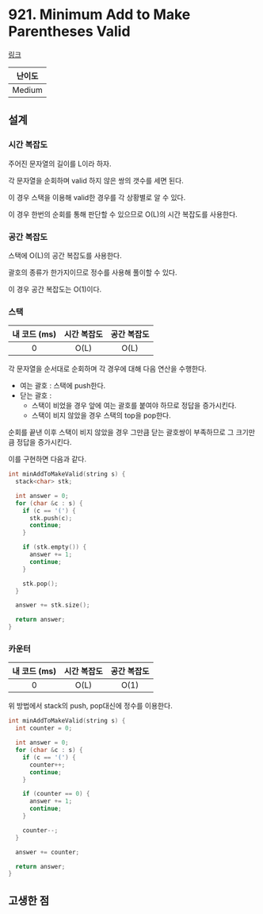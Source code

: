 # 921. Minimum Add to Make Parentheses Valid

[링크](https://leetcode.com/problems/minimum-add-to-make-parentheses-valid/)

| 난이도 |
| :----: |
| Medium |

## 설계

### 시간 복잡도

주어진 문자열의 길이를 L이라 하자.

각 문자열을 순회하며 valid 하지 않은 쌍의 갯수를 세면 된다.

이 경우 스택을 이용해 valid한 경우를 각 상황별로 알 수 있다.

이 경우 한번의 순회를 통해 판단할 수 있으므로 O(L)의 시간 복잡도를 사용한다.

### 공간 복잡도

스택에 O(L)의 공간 복잡도를 사용한다.

괄호의 종류가 한가지이므로 정수를 사용해 풀이할 수 있다.

이 경우 공간 복잡도는 O(1)이다.

### 스택

| 내 코드 (ms) | 시간 복잡도 | 공간 복잡도 |
| :----------: | :---------: | :---------: |
|      0       |    O(L)     |    O(L)     |

각 문자열을 순서대로 순회하며 각 경우에 대해 다음 연산을 수행한다.

- 여는 괄호 : 스택에 push한다.
- 닫는 괄호 :
  - 스택이 비었을 경우 앞에 여는 괄호를 붙여야 하므로 정답을 증가시킨다.
  - 스택이 비지 않았을 경우 스택의 top을 pop한다.

순회를 끝낸 이후 스택이 비지 않았을 경우 그만큼 닫는 괄호쌍이 부족하므로 그 크기만큼 정답을 증가시킨다.

이를 구현하면 다음과 같다.

```cpp
int minAddToMakeValid(string s) {
  stack<char> stk;

  int answer = 0;
  for (char &c : s) {
    if (c == '(') {
      stk.push(c);
      continue;
    }

    if (stk.empty()) {
      answer += 1;
      continue;
    }

    stk.pop();
  }

  answer += stk.size();

  return answer;
}
```

### 카운터

| 내 코드 (ms) | 시간 복잡도 | 공간 복잡도 |
| :----------: | :---------: | :---------: |
|      0       |    O(L)     |    O(1)     |

위 방법에서 stack의 push, pop대신에 정수를 이용한다.

```cpp
int minAddToMakeValid(string s) {
  int counter = 0;

  int answer = 0;
  for (char &c : s) {
    if (c == '(') {
      counter++;
      continue;
    }

    if (counter == 0) {
      answer += 1;
      continue;
    }

    counter--;
  }

  answer += counter;

  return answer;
}
```

## 고생한 점
